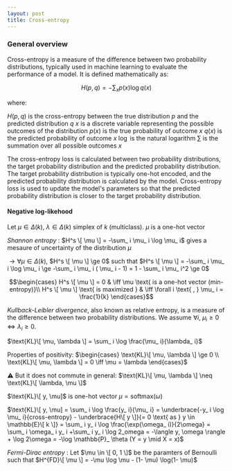 ```yaml
---
layout: post
title: Cross-entropy
---
```


### General overview

Cross-entropy is a measure of the difference between two probability distributions, typically used in machine learning to evaluate the performance of a model. It is defined mathematically as:

$$H(p, q) = -\sum_{x} p(x) \log q(x)$$

where:

$H(p, q)$ is the cross-entropy between the true distribution $p$ and the predicted distribution $q$
$x$ is a discrete variable representing the possible outcomes of the distribution
$p(x)$ is the true probability of outcome $x$
$q(x)$ is the predicted probability of outcome $x$
$\log$ is the natural logarithm
$\sum$ is the summation over all possible outcomes $x$

The cross-entropy loss is calculated between two probability distributions, the target probability distribution and the predicted probability distribution. The target probability distribution is typically one-hot encoded, and the predicted probability distribution is calculated by the model. Cross-entropy loss is used to update the model's parameters so that the predicted probability distribution is closer to the target probability distribution.

#### Negative log-likehood

Let $\mu \in \Delta(k)$, $\lambda \in \Delta(k)$ simplex of $k$ (multiclass). $\mu$ is a one-hot vector

*Shannon entropy* : $H^s \[ \mu \] = -\sum_ i \mu_ i \log \mu_ i$ gives a mesaure of uncertainty of the distribution $\mu$

$\to \forall \mu \in \Delta(k)$, $H^s \[ \mu \] \ge 0$ such that $H^s \[ \mu \] = -\sum_ i \mu_ i \log \mu_ i \ge -\sum_ i \mu_ i ( \mu_ i - 1) = 1 - \sum_ i \mu_ i^2 \ge 0$

$$\begin{cases}
H^s \[ \mu \] = 0 & \iff \mu \text{ is a one-hot vector (min-entropy)}\\
H^s \[ \mu \] \text{ is maximized } & \iff \forall i \text{ , } \mu_ i = \frac{1}{k}
\end{cases}$$ 

*Kullback-Leibler divergence*, also known as relative entropy, is a measure of the difference between two probability distributions. We assume $\forall i$, $\mu_ i \ge 0 \iff \lambda_ i \ge 0$.

$\text{KL}\[ \mu, \lambda \] = \sum_ i \log \frac{\mu_ i}{\lambda_ i}$

Properties of positivity: $\begin{cases}
\text{KL}\[ \mu, \lambda \] \ge 0 \\
\text{KL}\[ \mu, \lambda \] = 0 \iff \mu = \lambda
\end{cases}$

⚠️ But it does not commute in general: $\text{KL}\[ \mu, \lambda \] \neq \text{KL}\[ \lambda, \mu \]$

$\text{KL}\[ y, \mu]$ is one-hot vector $\mu = \text{softmax}(\omega)$

$\text{KL}\[ y, \mu] = \sum_ i \log \frac{y_ i}{\mu_ i} = \underbrace{-y_ i \log \mu_ i}{cross-entropy} - \underbrace{H\[ y \]}{= 0 \text{ as } y \in \mathbb{E}\[ k \]} = \sum_ i y_ i \log \frac{\exp(\omega_ i)}{2\omega} = \sum_ i \omega_ i y_ i +\sum_ i y_ i \log 2_omega = -\langle y, \omega \rangle + \log 2\omega = -\log \mathbb{P}_ \theta (Y = y \mid X = x)$

*Fermi-Dirac entropy* : Let $\mu \in \[ 0, 1 \]$ be the paramters of Bernoulli such that $H^{FD}\[ \mu \] = -\mu \log \mu - (1- \mu) \log(1- \mu)$
